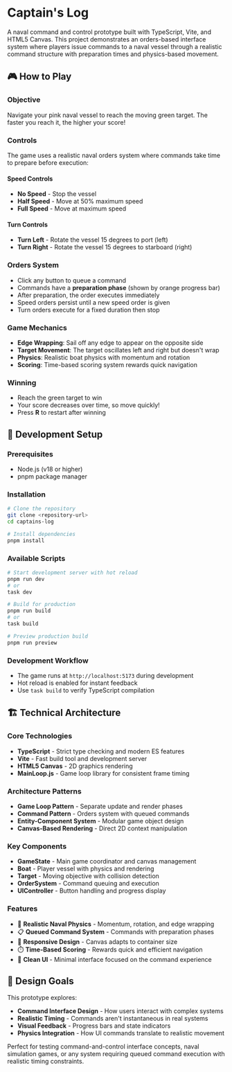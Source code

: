 # Captain's Log

A naval command and control prototype built with TypeScript, Vite, and HTML5 Canvas. This project demonstrates an orders-based interface system where players issue commands to a naval vessel through a realistic command structure with preparation times and physics-based movement.

## 🎮 How to Play

### Objective
Navigate your pink naval vessel to reach the moving green target. The faster you reach it, the higher your score!

### Controls
The game uses a realistic naval orders system where commands take time to prepare before execution:

#### Speed Controls
- **No Speed** - Stop the vessel
- **Half Speed** - Move at 50% maximum speed
- **Full Speed** - Move at maximum speed

#### Turn Controls
- **Turn Left** - Rotate the vessel 15 degrees to port (left)
- **Turn Right** - Rotate the vessel 15 degrees to starboard (right)

### Orders System
- Click any button to queue a command
- Commands have a **preparation phase** (shown by orange progress bar)
- After preparation, the order executes immediately
- Speed orders persist until a new speed order is given
- Turn orders execute for a fixed duration then stop

### Game Mechanics
- **Edge Wrapping**: Sail off any edge to appear on the opposite side
- **Target Movement**: The target oscillates left and right but doesn't wrap
- **Physics**: Realistic boat physics with momentum and rotation
- **Scoring**: Time-based scoring system rewards quick navigation

### Winning
- Reach the green target to win
- Your score decreases over time, so move quickly!
- Press **R** to restart after winning

## 🚀 Development Setup

### Prerequisites
- Node.js (v18 or higher)
- pnpm package manager

### Installation
```bash
# Clone the repository
git clone <repository-url>
cd captains-log

# Install dependencies
pnpm install
```

### Available Scripts
```bash
# Start development server with hot reload
pnpm run dev
# or
task dev

# Build for production
pnpm run build
# or
task build

# Preview production build
pnpm run preview
```

### Development Workflow
- The game runs at `http://localhost:5173` during development
- Hot reload is enabled for instant feedback
- Use `task build` to verify TypeScript compilation

## 🏗️ Technical Architecture

### Core Technologies
- **TypeScript** - Strict type checking and modern ES features
- **Vite** - Fast build tool and development server
- **HTML5 Canvas** - 2D graphics rendering
- **MainLoop.js** - Game loop library for consistent frame timing

### Architecture Patterns
- **Game Loop Pattern** - Separate update and render phases
- **Command Pattern** - Orders system with queued commands
- **Entity-Component System** - Modular game object design
- **Canvas-Based Rendering** - Direct 2D context manipulation

### Key Components
- **GameState** - Main game coordinator and canvas management
- **Boat** - Player vessel with physics and rendering
- **Target** - Moving objective with collision detection
- **OrderSystem** - Command queuing and execution
- **UIController** - Button handling and progress display

### Features
- 🎯 **Realistic Naval Physics** - Momentum, rotation, and edge wrapping
- 📋 **Queued Command System** - Commands with preparation phases
- 📱 **Responsive Design** - Canvas adapts to container size
- ⏱️ **Time-Based Scoring** - Rewards quick and efficient navigation
- 🎨 **Clean UI** - Minimal interface focused on the command experience

## 🎯 Design Goals

This prototype explores:
- **Command Interface Design** - How users interact with complex systems
- **Realistic Timing** - Commands aren't instantaneous in real systems
- **Visual Feedback** - Progress bars and state indicators
- **Physics Integration** - How UI commands translate to realistic movement

Perfect for testing command-and-control interface concepts, naval simulation games, or any system requiring queued command execution with realistic timing constraints.